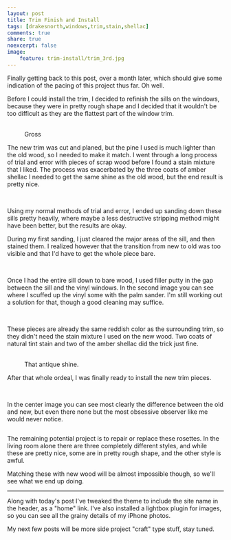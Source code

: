 ```yaml
---
layout: post
title: Trim Finish and Install
tags: [drakesnorth,windows,trim,stain,shellac]
comments: true
share: true
noexcerpt: false
image: 
    feature: trim-install/trim_3rd.jpg
---
```


Finally getting back to this post, over a month later, which should give some indication of the pacing of this project thus far. Oh well.

Before I could install the trim, I decided to refinish the sills on the windows, because they were in pretty rough shape and I decided that it wouldn't be too difficult as they are the flattest part of the window trim.

<figure class="half">
<img src="{{site.url}}/images/trim-install/sill_before_detail.jpg" alt="" />
<img src="{{site.url}}/images/trim-install/sill_before.jpg" alt="" />
<figcaption>Gross</figcaption>
</figure>

<!--more-->

The new trim was cut and planed, but the pine I used is much lighter than the old wood, so I needed to make it match. I went through a long process of trial and error with pieces of scrap wood before I found a stain mixture that I liked. The process was exacerbated by the three coats of amber shellac I needed to get the same shine as the old wood, but the end result is pretty nice.

<figure class="third">
<img src="{{site.url}}/images/trim-install/trim_1st.jpg" alt="" />
<img src="{{site.url}}/images/trim-install/trim_2nd.jpg" alt="" />
<img src="{{site.url}}/images/trim-install/trim_3rd.jpg" alt="" />
</figure>

Using my normal methods of trial and error, I ended up sanding down these sills pretty heavily, where maybe a less destructive stripping method might have been better, but the results are okay.

During my first sanding, I just cleared the major areas of the sill, and then stained them. I realized however that the transition from new to old was too visible and that I'd have to get the whole piece bare.

<figure class="half">
<img src="{{site.url}}/images/trim-install/sill_sanded.jpg" alt="" />
<img src="{{site.url}}/images/trim-install/putty_detail.jpg" alt="" />
</figure>

Once I had the entire sill down to bare wood, I used filler putty in the gap between the sill and the vinyl windows. In the second image you can see where I scuffed up the vinyl some with the palm sander. I'm still working out a solution for that, though a good cleaning may suffice.

<figure class="half">
<img src="{{site.url}}/images/trim-install/sill_detail.jpg" alt="" />
<img src="{{site.url}}/images/trim-install/sill_pre_shellac.jpg" alt="" />
</figure>

These pieces are already the same reddish color as the surrounding trim, so they didn't need the stain mixture I used on the new wood. Two coats of natural tint stain and two of the amber shellac did the trick just fine.

<figure class="half">
<img src="{{site.url}}/images/trim-install/putty.jpg" alt="" />
<img src="{{site.url}}/images/trim-install/sill_after.jpg" alt="" />
<figcaption>That antique shine.</figcaption>
</figure>

After that whole ordeal, I was finally ready to install the new trim pieces.

<figure class="third">
<img src="{{site.url}}/images/trim-install/after_1.jpg" alt="" />
<img src="{{site.url}}/images/trim-install/after_2.jpg" alt="" />
<img src="{{site.url}}/images/trim-install/curtain.jpg" alt="" />
</figure>

In the center image you can see most clearly the difference between the old and new, but even there none but the most obsessive observer like me would never notice.

<figure>
<img src="{{site.url}}/images/trim-install/rosette.jpg" alt="" />
</figure>

The remaining potential project is to repair or replace these rosettes. In the living room alone there are three completely different styles, and while these are pretty nice, some are in pretty rough shape, and the other style is awful.

Matching these with new wood will be almost impossible though, so we'll see what we end up doing.

----

Along with today's post I've tweaked the theme to include the site name in the header, as a "home" link. I've also installed a lightbox plugin for images, so you can see all the grainy details of my iPhone photos.

My next few posts will be more side project "craft" type stuff, stay tuned.





